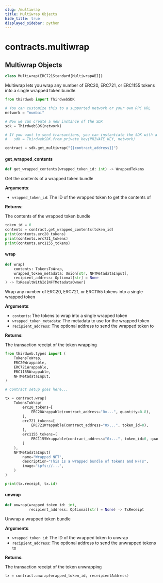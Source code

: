 ```yaml
---
slug: /multiwrap
title: Multiwrap Objects
hide_title: true
displayed_sidebar: python
---
```


<a id="contracts.multiwrap"></a>

# contracts.multiwrap

<a id="contracts.multiwrap.Multiwrap"></a>

## Multiwrap Objects

```python
class Multiwrap(ERC721Standard[MultiwrapABI])
```

Multiwrap lets you wrap any number of ERC20, ERC721, or ERC1155 tokens into
a single wrapped token bundle.

```python
from thirdweb import ThirdwebSDK

# You can customize this to a supported network or your own RPC URL
network = "mumbai"

# Now we can create a new instance of the SDK
sdk = ThirdwebSDK(network)

# If you want to send transactions, you can instantiate the SDK with a private key instead:
#   sdk = ThirdwebSDK.from_private_key(PRIVATE_KEY, network)

contract = sdk.get_multiwrap("{{contract_address}}")
```

<a id="contracts.multiwrap.Multiwrap.get_wrapped_contents"></a>

#### get_wrapped_contents

```python
def get_wrapped_contents(wrapped_token_id: int) -> WrappedTokens
```

Get the contents of a wrapped token bundle

**Arguments**:

- `wrapped_token_id`: The ID of the wrapped token to get the contents of

**Returns**:

The contents of the wrapped token bundle

```python
token_id = 0
contents = contract.get_wrapped_contents(token_id)
print(contents.erc20_tokens)
print(contents.erc721_tokens)
print(contents.erc1155_tokens)
```

<a id="contracts.multiwrap.Multiwrap.wrap"></a>

#### wrap

```python
def wrap(
    contents: TokensToWrap,
    wrapped_token_metadata: Union[str, NFTMetadataInput],
    recipient_address: Optional[str] = None
) -> TxResultWithId[NFTMetadataOwner]
```

Wrap any number of ERC20, ERC721, or ERC1155 tokens into a single wrapped token

**Arguments**:

- `contents`: The tokens to wrap into a single wrapped token
- `wrapped_token_metadata`: The metadata to use for the wrapped token
- `recipient_address`: The optional address to send the wrapped token to

**Returns**:

The transaction receipt of the token wrapping

```python
from thirdweb.types import (
    TokensToWrap,
    ERC20Wrappable,
    ERC721Wrappable,
    ERC1155Wrappable,
    NFTMetadataInput,
)

# Contract setup goes here...

tx = contract.wrap(
    TokensToWrap(
        erc20_tokens=[
            ERC20Wrappable(contract_address="0x...", quantity=0.8),
        ],
        erc721_tokens=[
            ERC721Wrappable(contract_address="0x...", token_id=0),
        ],
        erc1155_tokens=[
            ERC1155Wrappable(contract_address="0x...", token_id=0, quantity=1),
        ]
    ),
    NFTMetadataInput(
        name="Wrapped NFT",
        description="This is a wrapped bundle of tokens and NFTs",
        image="ipfs://...",
    )
)

print(tx.receipt, tx.id)
```

<a id="contracts.multiwrap.Multiwrap.unwrap"></a>

#### unwrap

```python
def unwrap(wrapped_token_id: int,
           recipient_address: Optional[str] = None) -> TxReceipt
```

Unwrap a wrapped token bundle

**Arguments**:

- `wrapped_token_id`: The ID of the wrapped token to unwrap
- `recipient_address`: The optional address to send the unwrapped tokens to

**Returns**:

The transaction receipt of the token unwrapping

```python
tx = contract.unwrap(wrapped_token_id, receipientAddress)
```
